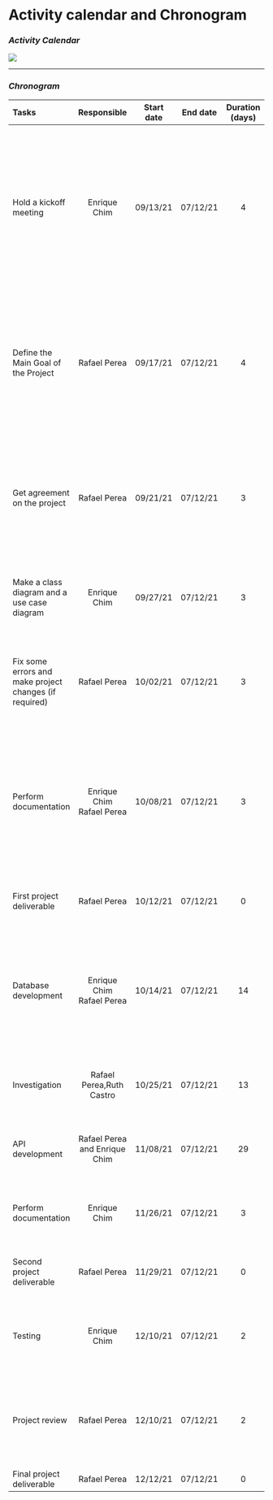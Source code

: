 # Activity calendar and Chronogram



### *Activity Calendar*

**![](https://i.imgur.com/TC8I6uB.jpg)**

------

### *Chronogram*

| Tasks                                                  |          Responsible           | Start date | End date | Duration (days) |   Status    | Description                                                  |
| :----------------------------------------------------- | :----------------------------: | :--------: | :------: | :-------------: | :---------: | :----------------------------------------------------------- |
| Hold a kickoff meeting                                 |            Enrique Chim          |  09/13/21  | 07/12/21 |        4        |  Completed  | The kickoff meeting is a chance to bring all stakeholders together, cast a vision for the project that everyone can get behind, and an opportunity to make introductions and establish good working relationships. |
| Define the Main Goal of the Project                    |          Rafael Perea          |  09/17/21  | 07/12/21 |        4        |  Completed  | Know why the project is being undertaken, how this objective will impact all project stakeholders, and conduct research to confirm why the objective is worth pursuing. |
| Get agreement on the project                           |          Rafael Perea         |  09/21/21  | 07/12/21 |        3        |  Completed  | Review the project with senior management (*Cambranes*) and explain why the activities are developed in this way (showing the project plan). |
| Make a class diagram and a use case diagram            |          Enrique Chim          |  09/27/21  | 07/12/21 |        3        |  Completed  | Requirements, class diagram, use case diagram with their specifications are made |
| Fix some errors and make project changes (if required) |          Rafael Perea           |  10/02/21  | 07/12/21 |        3        |  Completed  | Correct the different errors in the diagrams, requirements or in the project itself (in case there are any errors). |
| Perform documentation                                  | Enrique Chim<br />Rafael Perea |  10/08/21  | 07/12/21 |        3        |  Completed  | Performs the requested documentation, such as repository creation, project description, loading of diagrams and requirements into the repository, video, etcetera. |
| First project deliverable                              |          Rafael Perea          |  10/12/21  | 07/12/21 |        0        |  Completed  | Have all documentation ready for the first project deliverable |
| Database development                                   | Enrique Chim<br />Rafael Perea |  10/14/21  | 07/12/21 |       14        |  Completed  | Perform database modeling (Identify the entities, identify key properties of each entity, identify relationships among entities, etcetera) |
| Investigation                                          |          Rafael Perea,Ruth Castro         |  10/25/21  | 07/12/21 |       13        |  Completed  | Investigate in depth how to get the Telegram API, the programs to use, etc. |
| API development                                        |  Rafael Perea and Enrique Chim   |  11/08/21  | 07/12/21 |       29        |   Ongoing   | Develop Telegram bot, database integration and other program functions. |
| Perform documentation                                  |          Enrique Chim          |  11/26/21  |07/12/21 |        3        |  Completed  | Update previous documentation and add new items as requested. |
| Second project deliverable                             |          Rafael Perea          |  11/29/21  | 07/12/21 |        0        |  Completed  | Have all documentation ready for the second project deliverable |
| Testing                                                |  Enrique Chim    |  12/10/21  | 07/12/21 |        2        | Completed | Perform a test plan to find any bugs in the program and verify that everything is correct. |
| Project review                                         | Rafael Perea  |  12/10/21  | 07/12/21 |        2        | Completed | Make a total revision of the project, both the program and the documentation, so that it is ready to be launched. |
| Final project deliverable                              |          Rafael Perea          |  12/12/21  | 07/12/21 |        0        | Completed | Launch the program                                           |

